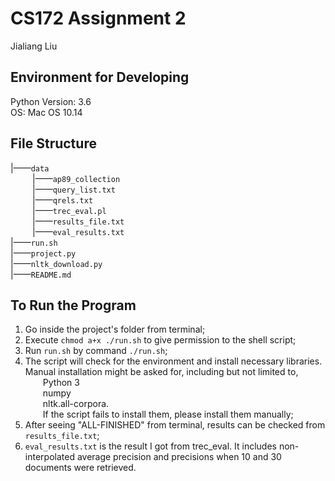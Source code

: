 # CS172 Assignment 2  
Jialiang Liu

## Environment for Developing  
Python Version: 3.6  
OS: Mac OS 10.14

## File Structure  
|——`data`  
&ensp;&ensp;&ensp;&ensp;&ensp;|——`ap89_collection`  
&ensp;&ensp;&ensp;&ensp;&ensp;|——`query_list.txt`  
&ensp;&ensp;&ensp;&ensp;&ensp;|——`qrels.txt`  
&ensp;&ensp;&ensp;&ensp;&ensp;|——`trec_eval.pl`  
&ensp;&ensp;&ensp;&ensp;&ensp;|——`results_file.txt`  
&ensp;&ensp;&ensp;&ensp;&ensp;|——`eval_results.txt`  
|——`run.sh`  
|——`project.py`  
|——`nltk_download.py`  
|——`README.md`

## To Run the Program  
1. Go inside the project's folder from terminal;
2. Execute `chmod a+x ./run.sh` to give permission to the shell script;
3. Run `run.sh` by command `./run.sh`;  
4. The script will check for the environment and install necessary libraries. Manual installation might be asked for, including but not limited to,  
&ensp;&ensp;&ensp;&ensp;Python 3  
&ensp;&ensp;&ensp;&ensp;numpy  
&ensp;&ensp;&ensp;&ensp;nltk.all-corpora.  
&ensp;&ensp;&ensp;&ensp;If the script fails to install them, please install them manually;  
5. After seeing "ALL-FINISHED" from terminal, results can be checked from `results_file.txt`;
6. `eval_results.txt` is the result I got from trec_eval. It includes non-interpolated average precision and precisions when 10 and 30 documents were retrieved.